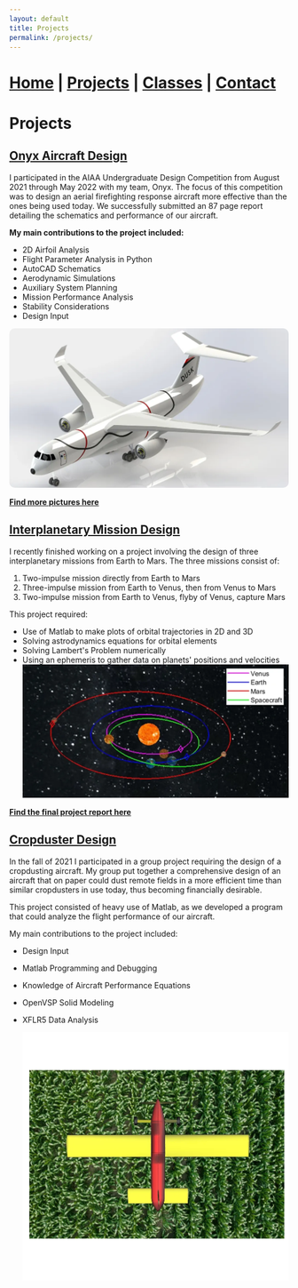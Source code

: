 ```yaml
---
layout: default
title: Projects
permalink: /projects/
---
```

# [Home](/) | [Projects](/projects/) | [Classes](/classes/) | [Contact](/contact/)
# Projects
## <ins>Onyx Aircraft Design</ins>
I participated in the AIAA Undergraduate Design Competition from August 2021 through May 2022 with my team, Onyx. The focus of this competition was to design an aerial firefighting response aircraft more effective than the ones being used today. We successfully submitted an 87 page report detailing the schematics and performance of our aircraft.

**My main contributions to the project included:**
- 2D Airfoil Analysis
- Flight Parameter Analysis in Python
- AutoCAD Schematics
- Aerodynamic Simulations
- Auxiliary System Planning
- Mission Performance Analysis
- Stability Considerations
- Design Input

<img src="/assets/OnyxIso.webp" alt="OnyxIso" style="border-radius: 10px;">

**[Find more pictures here](https://n-denny.github.io/onyx)**

## <ins>Interplanetary Mission Design</ins>
I recently finished working on a project involving the design of three interplanetary missions from Earth to Mars. The three missions consist of:

1. Two-impulse mission directly from Earth to Mars
2. Three-impulse mission from Earth to Venus, then from Venus to Mars
3. Two-impulse mission from Earth to Venus, flyby of Venus, capture Mars

This project required:

- Use of Matlab to make plots of orbital trajectories in 2D and 3D
- Solving astrodynamics equations for orbital elements
- Solving Lambert's Problem numerically
- Using an ephemeris to gather data on planets' positions and velocities
![IMIso](/assets/IMIso.webp)

**[Find the final project report here](https://drive.google.com/file/d/1VkXV3IWiYIIQQ4HHaULdKWCDajRY8BTB/view?usp=sharing)**

## <ins>Cropduster Design</ins>
In the fall of 2021 I participated in a group project requiring the design of a cropdusting aircraft. My group put together a comprehensive design of an aircraft that on paper could dust remote fields in a more efficient time than similar cropdusters in use today, thus becoming financially desirable.

This project consisted of heavy use of Matlab, as we developed a program that could analyze the flight performance of our aircraft.

My main contributions to the project included:

- Design Input
- Matlab Programming and Debugging
- Knowledge of Aircraft Performance Equations
- OpenVSP Solid Modeling
- XFLR5 Data Analysis

  ![CropdusterTop](/assets/CropdusterTop.webp)
